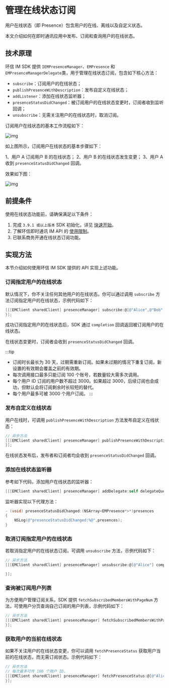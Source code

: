 # 管理在线状态订阅

<Toc />

用户在线状态（即 Presence）包含用户的在线、离线以及自定义状态。

本文介绍如何在即时通讯应用中发布、订阅和查询用户的在线状态。

## 技术原理

环信 IM SDK 提供 `IEMPresenceManager`、`EMPresence` 和 `EMPresenceManagerDelegate`类，用于管理在线状态订阅，包含如下核心方法：

- `subscribe`：订阅用户的在线状态；
- `publishPresenceWithDescription`：发布自定义在线状态；
- `addListener`：添加在线状态监听器；
- `presenceStatusDidChanged`：被订阅用户的在线状态变更时，订阅者收到监听回调；
- `unsubscribe`：无需关注用户的在线状态时，取消订阅。

订阅用户在线状态的基本工作流程如下：

![img](/images/ios/presence.png)

如上图所示，订阅用户在线状态的基本步骤如下：

1、用户 A 订阅用户 B 的在线状态；
2、用户 B 的在线状态发生变更；
3、用户 A 收到 `presenceStatusDidChanged` 回调。

效果如下图：

![img](/images/ios/status.png)

## 前提条件

使用在线状态功能前，请确保满足以下条件：

1. 完成 `3.9.1 或以上版本` SDK 初始化，详见 [快速开始](quickstart.html)。
2. 了解环信即时通讯 IM API 的 [使用限制](/product/limitation.html)。
3. 已联系商务开通在线状态订阅功能。

## 实现方法

本节介绍如何使用环信 IM SDK 提供的 API 实现上述功能。

### 订阅指定用户的在线状态

默认情况下，你不关注任何其他用户的在线状态。你可以通过调用 `subscribe` 方法订阅指定用户的在线状态，示例代码如下：

```objectivec
[[[EMClient sharedClient] presenceManager] subscribe:@[@"Alice",@"Bob"] expiry:7*24*3600 completion:^(NSArray<EMPresence *> *presences, EMError *error) {
}];
```

成功订阅指定用户的在线状态后，SDK 通过 `completion` 回调返回被订阅用户的在线状态。

在线状态变更时，订阅者会收到 `presenceStatusDidChanged` 回调。

:::tip
- 订阅时长最长为 30 天，过期需重新订阅。如果未过期的情况下重复订阅，新设置的有效期会覆盖之前的有效期。
- 每次调用接口最多只能订阅 100 个账号，若数量较大需多次调用。
- 每个用户 ID 订阅的用户数不超过 3000。如果超过 3000，后续订阅也会成功，但默认会将订阅剩余时长较短的替代。
- 每个用户最多可被 3000 个用户订阅。
:::

### 发布自定义在线状态

用户在线时，可调用 `publishPresenceWithDescription` 方法发布自定义在线状态：

```objectivec
// 异步方法
[[[EMClient sharedClient] presenceManager] publishPresenceWithDescription:@"custom presence" completion:^(EMError *error) {
}];
```

在线状态发布后，发布者和订阅者均会收到 `presenceStatusDidChanged` 回调。

### 添加在线状态监听器

参考如下代码，添加用户在线状态的监听器：

```objectivec
[[[EMClient sharedClient] presenceManager] addDelegate:self delegateQueue:nil];
```

监听器实现以下代理方法：

```objectivec
- (void) presenceStatusDidChanged:(NSArray<EMPresence*>*)presences
{
    NSLog(@"presenceStatusDidChanged:%@",presences);
}
```

### 取消订阅指定用户的在线状态

若取消指定用户的在线状态订阅，可调用 `unsubscribe` 方法，示例代码如下：

```objectivec
// 异步方法
[[[EMClient sharedClient] presenceManager] unsubscribe:@[@"Alice"] completion:^(EMError *error) {

}];
```

### 查询被订阅用户列表

为方便用户管理订阅关系，SDK 提供 `fetchSubscribedMembersWithPageNum` 方法，可使用户分页查询自己订阅的用户列表，示例代码如下：

```objectivec
// 异步方法
[[[EMClient sharedClient] presenceManager] fetchSubscribedMembersWithPageNum:0 pageSize:50 Completion:^(NSArray<NSString*>* members,EMError*error){
}];
```

### 获取用户的当前在线状态

如果不关注用户的在线状态变更，你可以调用 `fetchPresenceStatus` 获取用户当前的在线状态，而无需订阅状态。示例代码如下：

```objectivec
// 异步方法
// 每次最多可传 100 个用户 ID。
[[[EMClient sharedClient] presenceManager] fetchPresenceStatus:@[@"Alice",@"Tom"] completion:^(NSArray<EMPresence*>* presences,EMError*error){
}];
```